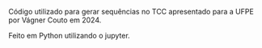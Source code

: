 Código utilizado para gerar sequências no TCC apresentado para a UFPE por Vágner Couto em 2024.

Feito em Python utilizando o jupyter.
